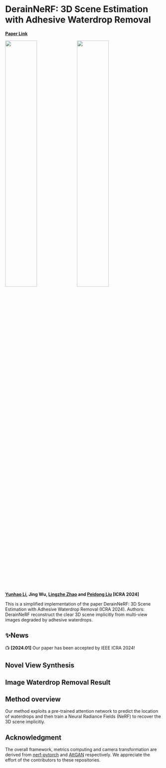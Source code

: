# DerainNeRF: 3D Scene Estimation with Adhesive Waterdrop Removal

**[Paper Link](https://arxiv.org/abs/2403.20013)**


<img src="https://github.com/yunhaoli2020/DerainNeRF/blob/main/doc/img0823_4_orig_spiral_200000_rgb-ezgif.com-video-to-gif-converter.gif" width="45%"> <img src="https://github.com/yunhaoli2020/DerainNeRF/blob/main/doc/img0823_4_mask_spiral_200000_rgb-ezgif.com-video-to-gif-converter.gif" width="45%">


**[Yunhao Li](https://yunhaoli2020.github.io/), Jing Wu, [Lingzhe Zhao](https://github.com/LingzheZhao) and [Peidong Liu](https://ethliup.github.io/) [ICRA 2024]**


This is a simplified implementation of the paper DerainNeRF: 3D Scene Estimation with Adhesive Waterdrop Removal (ICRA 2024). Authors:
DerainNeRF reconstruct the clear 3D scene implicitly from multi-view images degraded by adhesive waterdrops.

## ✨News
📺 **[2024.01]** Our paper has been accepted by IEEE ICRA 2024!


## Novel View Synthesis

## Image Waterdrop Removal Result



## Method overview


Our method exploits a pre-trained attention network to predict the location of waterdrops and then train a Neural Radiance Fields (NeRF) to recover the 3D scene implicitly.



## Acknowledgment

The overall framework, metrics computing and camera transformation are derived from [nerf-pytorch](https://github.com/yenchenlin/nerf-pytorch/) and [AttGAN](https://github.com/rui1996/DeRaindrop) respectively. We appreciate the effort of the contributors to these repositories.
